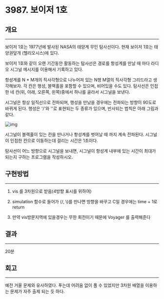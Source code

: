 # 3987. 보이저 1호


## 개요

---



보이저 1호는 1977년에 발사된 NASA의 태양계 무인 탐사선이다. 현재 보이저 1호는 태양권덮개 (헬리오시스)에 있다.

보이저 1호와 같이 오랜 기간동안 활동하는 탐사선은 경로를 항성계를 만날 때 마다 라디오 시그널 메시지를 이용해서 기록하고 있다.

항성계를 N * M개의 직사각형으로 나누어져 있는 N행 M열의 직사각형 그리드라고 생각해보자. 각 칸은 행성, 블랙홀을 포함할 수 있으며, 비어있을 수도 있다. 탐사선은 인접한 네 칸(위, 아래, 오른쪽, 왼쪽)중에서 하나를 골라서 시그널을 보낸다.

시그널은 항상 일직선으로 전파되며, 행성을 만났을 경우에는 전파되는 방향이 90도로 바뀌게 된다. 행성은 '/'와 '\'로 표현되는 두 종류가 있으며, 반사되는 법칙은 아래 그림과 같다.

![img](https://www.acmicpc.net/upload/images/signal.png)

시그널이 블랙홀이 있는 칸을 만나거나 항성계를 벗어날 때 까지 계속 전파된다. 시그널이 인접한 칸으로 이동하는데 걸리는 시간은 1초이다.

탐사선이 어느 방향으로 시그널을 보내면, 시그널이 항성계 내부에 있는 시간이 최대가 되는지 구하는 프로그램을 작성하시오.

## 구현방법

---

1. vis 를 3차원으로 받음(4방향 표시를 위하여)

2. simulation 함수로 들어가 (/, \\)를 만나면 방향을 바꾸고 C일 경우에는 time + 1로 return

3. 만약 vis방문지역에 있을경우는 무한 회전이기 때문에 Voyager 를 출력해준다

   

 

## 결과

---

20분

## 회고

---

예전 거울 문제와 유사하였다. 푸는데 어려움 없이 풀 수 있었지만 3차원 배열을 이용하는 문제가 자주 출제 되는 듯 하다.
